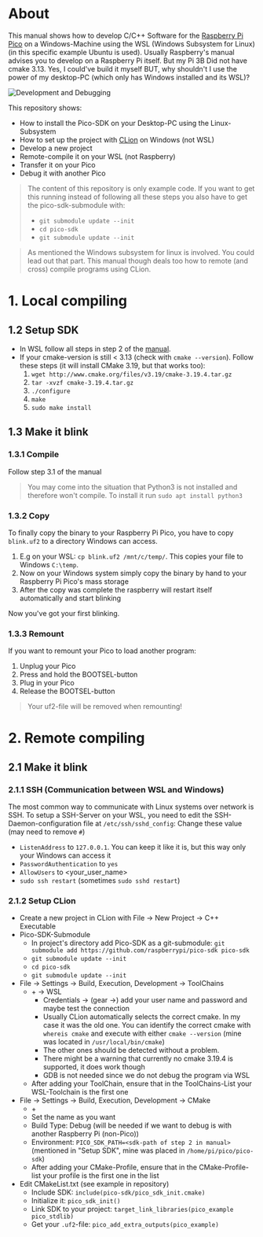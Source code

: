 # About
This manual shows how to develop C/C++ Software for the [Raspberry Pi Pico](https://www.raspberrypi.org/documentation/pico) on a Windows-Machine using the WSL (Windows Subsystem for Linux) (in this specific example Ubuntu is used).
Usually Raspberry's manual advises you to develop on a Raspberry Pi itself. But my Pi 3B Did not have cmake 3.13. Yes, I could've build it myself BUT, why shouldn't I use the power of my desktop-PC (which only has Windows installed and its WSL)?

![Development and Debugging](PicoDevelopment.svg)

This repository shows:
* How to install the Pico-SDK on your Desktop-PC using the Linux-Subsystem
* How to set up the project with [CLion](https://www.jetbrains.com/de-de/clion/) on Windows (not WSL)
* Develop a new project
* Remote-compile it on your WSL (not Raspberry)
* Transfer it on your Pico
* Debug it with another Pico

> The content of this repository is only example code. If you want to get this running instead of following all these steps you also have to get the pico-sdk-submodule with:
> * `git submodule update --init`
> * `cd pico-sdk`
> * `git submodule update --init`

> As mentioned the Windows subsystem for linux is involved. You could lead out that part. This manual though deals too how to remote (and cross) compile programs using CLion. 

# 1. Local compiling
## 1.2 Setup SDK
* In WSL follow all steps in step 2 of the [manual](https://datasheets.raspberrypi.org/pico/getting-started-with-pico.pdf).
* If your cmake-version is still < 3.13 (check with `cmake --version`). Follow these steps (it will install CMake 3.19, but that works too):
    1. `wget http://www.cmake.org/files/v3.19/cmake-3.19.4.tar.gz`
    2. `tar -xvzf cmake-3.19.4.tar.gz`
    3. `./configure`
    4. `make`
    5. `sudo make install`

## 1.3 Make it blink
### 1.3.1 Compile
Follow step 3.1 of the manual

> You may come into the situation that Python3 is not installed and therefore won't compile. To install it run `sudo apt install python3`

### 1.3.2 Copy
To finally copy the binary to your Raspberry Pi Pico, you have to copy `blink.uf2` to a directory Windows can access.
1. E.g on your WSL: `cp blink.uf2 /mnt/c/temp/`. This copies your file to Windows `C:\temp`.
2. Now on your Windows system simply copy the binary by hand to your Raspberry Pi Pico's mass storage
3. After the copy was complete the raspberry will restart itself automatically and start blinking

Now you've got your first blinking. 

### 1.3.3 Remount
If you want to remount your Pico to load another program:
1. Unplug your Pico
2. Press and hold the BOOTSEL-button
3. Plug in your Pico
4. Release the BOOTSEL-button

> Your uf2-file will be removed when remounting!

# 2. Remote compiling 
## 2.1 Make it blink
### 2.1.1 SSH (Communication between WSL and Windows)
The most common way to communicate with Linux systems over network is SSH.
To setup a SSH-Server on your WSL, you need to edit the SSH-Daemon-configuration file at `/etc/ssh/sshd_config`: Change these value (may need to remove `#`)
* `ListenAddress` to `127.0.0.1`. You can keep it like it is, but this way only your Windows can access it
* `PasswordAuthentication` to `yes`
* `AllowUsers` to <your_user_name>
* `sudo ssh restart` (sometimes `sudo sshd restart`)

### 2.1.2 Setup CLion
* Create a new project in CLion with File -> New Project -> C++ Executable
* Pico-SDK-Submodule
    * In project's directory add Pico-SDK as a git-submodule: `git submodule add https://github.com/raspberrypi/pico-sdk pico-sdk`
    * `git submodule update --init`
    * `cd pico-sdk`
    * `git submodule update --init` 
* File -> Settings -> Build, Execution, Development -> ToolChains
    * \+ -> WSL
        * Credentials -> (gear ->) add your user name and password and maybe test the connection
        * Usually CLion automatically selects the correct cmake. In my case it was the old one. You can identify the correct cmake with `whereis cmake` and execute with either ``cmake --version`` (mine was located in `/usr/local/bin/cmake`)
        * The other ones should be detected without a problem.
        * There might be a warning that currently no cmake 3.19.4 is supported, it does work though
        * GDB is not needed since we do not debug the program via WSL
    * After adding your ToolChain, ensure that in the ToolChains-List your WSL-Toolchain is the first one
* File -> Settings -> Build, Execution, Development -> CMake
    * \+ 
    * Set the name as you want 
    * Build Type: Debug (will be needed if we want to debug is with another Raspberry Pi (non-Pico))
    * Environment: `PICO_SDK_PATH=<sdk-path of step 2 in manual>` (mentioned in "Setup SDK", mine was placed in `/home/pi/pico/pico-sdk`)
    * After adding your CMake-Profile, ensure that in the CMake-Profile-list your profile is the first one in the list
* Edit CMakeList.txt (see example in repository)
    * Include SDK: `include(pico-sdk/pico_sdk_init.cmake)`
    * Initialize it: `pico_sdk_init()`
    * Link SDK to your project: `target_link_libraries(pico_example pico_stdlib)`
    * Get your `.uf2`-file: `pico_add_extra_outputs(pico_example)`

    

  
